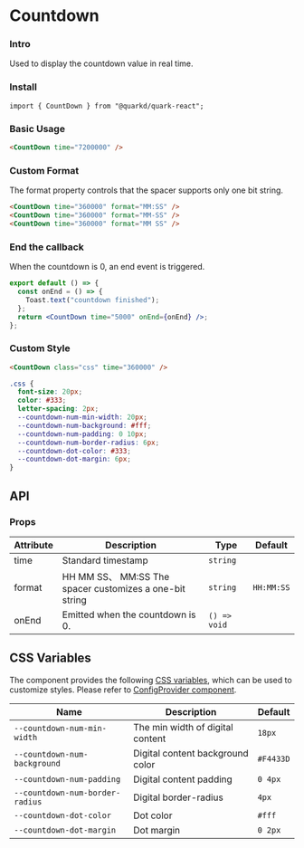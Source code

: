 # Countdown

### Intro

Used to display the countdown value in real time.

### Install

```tsx
import { CountDown } from "@quarkd/quark-react";
```

### Basic Usage

```html
<CountDown time="7200000" />
```

### Custom Format

The format property controls that the spacer supports only one bit string.

```html
<CountDown time="360000" format="MM:SS" />
<CountDown time="360000" format="MM-SS" />
<CountDown time="360000" format="MM SS" />
```

### End the callback

When the countdown is 0, an end event is triggered.

```jsx
export default () => {
  const onEnd = () => {
    Toast.text("countdown finished");
  };
  return <CountDown time="5000" onEnd={onEnd} />;
};
```

### Custom Style

```html
<CountDown class="css" time="360000" />
```

```css
.css {
  font-size: 20px;
  color: #333;
  letter-spacing: 2px;
  --countdown-num-min-width: 20px;
  --countdown-num-background: #fff;
  --countdown-num-padding: 0 10px;
  --countdown-num-border-radius: 6px;
  --countdown-dot-color: #333;
  --countdown-dot-margin: 6px;
}
```

## API

### Props

| Attribute | Description                                             | Type         | Default    |
| --------- | ------------------------------------------------------- | ------------ | ---------- |
| time      | Standard timestamp                                      | `string`     |
| format    | HH MM SS、 MM:SS The spacer customizes a one-bit string | `string`     | `HH:MM:SS` |
| onEnd     | Emitted when the countdown is 0.                        | `() => void` |

## CSS Variables

The component provides the following [CSS variables](https://developer.mozilla.org/zh-CN/docs/Web/CSS/Using_CSS_custom_properties), which can be used to customize styles. Please refer to [ConfigProvider component](#/zh-CN/guide/theme).

| Name                            | Description                      | Default   |
| ------------------------------- | -------------------------------- | --------- |
| `--countdown-num-min-width`     | The min width of digital content | `18px`    |
| `--countdown-num-background`    | Digital content background color | `#F4433D` |
| `--countdown-num-padding`       | Digital content padding          | `0 4px`   |
| `--countdown-num-border-radius` | Digital border-radius            | `4px`     |
| `--countdown-dot-color`         | Dot color                        | `#fff`    |
| `--countdown-dot-margin`        | Dot margin                       | `0 2px`   |
